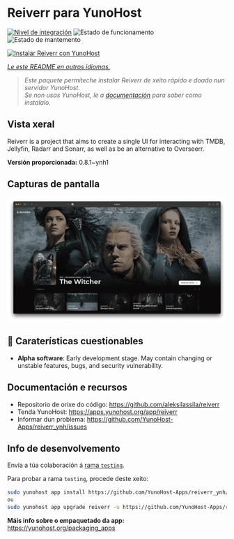 <!--
NOTA: Este README foi creado automáticamente por <https://github.com/YunoHost/apps/tree/master/tools/readme_generator>
NON debe editarse manualmente.
-->

# Reiverr para YunoHost

[![Nivel de integración](https://dash.yunohost.org/integration/reiverr.svg)](https://dash.yunohost.org/appci/app/reiverr) ![Estado de funcionamento](https://ci-apps.yunohost.org/ci/badges/reiverr.status.svg) ![Estado de mantemento](https://ci-apps.yunohost.org/ci/badges/reiverr.maintain.svg)

[![Instalar Reiverr con YunoHost](https://install-app.yunohost.org/install-with-yunohost.svg)](https://install-app.yunohost.org/?app=reiverr)

*[Le este README en outros idiomas.](./ALL_README.md)*

> *Este paquete permíteche instalar Reiverr de xeito rápido e doado nun servidor YunoHost.*  
> *Se non usas YunoHost, le a [documentación](https://yunohost.org/install) para saber como instalalo.*

## Vista xeral

Reiverr is a project that aims to create a single UI for interacting with TMDB, Jellyfin, Radarr and Sonarr, as well as be an alternative to Overseerr.

**Versión proporcionada:** 0.8.1~ynh1

## Capturas de pantalla

![Captura de pantalla de Reiverr](./doc/screenshots/screenshot.png)

## :red_circle: Caraterísticas cuestionables

- **Alpha software**: Early development stage. May contain changing or unstable features, bugs, and security vulnerability.

## Documentación e recursos

- Repositorio de orixe do código: <https://github.com/aleksilassila/reiverr>
- Tenda YunoHost: <https://apps.yunohost.org/app/reiverr>
- Informar dun problema: <https://github.com/YunoHost-Apps/reiverr_ynh/issues>

## Info de desenvolvemento

Envía a túa colaboración á [rama `testing`](https://github.com/YunoHost-Apps/reiverr_ynh/tree/testing).

Para probar a rama `testing`, procede deste xeito:

```bash
sudo yunohost app install https://github.com/YunoHost-Apps/reiverr_ynh/tree/testing --debug
ou
sudo yunohost app upgrade reiverr -u https://github.com/YunoHost-Apps/reiverr_ynh/tree/testing --debug
```

**Máis info sobre o empaquetado da app:** <https://yunohost.org/packaging_apps>
